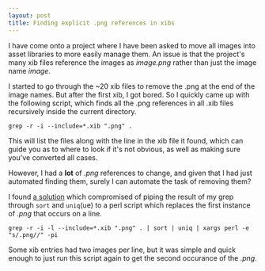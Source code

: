 ```yaml
---
layout: post
title: Finding explicit .png references in xibs
---
```


I have come onto a project where I have been asked to move all images into asset libraries to more easily manage them. An issue is that the project's many xib files reference the images as _image.png_ rather than just the image name _image_.

I started to go through the ~20 xib files to remove the .png at the end of the image names. But after the first xib, I got bored. So I quickly came up with the following script, which finds all the .png references in all .xib files recursively inside the current directory.

```grep -r -i --include=*.xib ".png" .```

This will list the files along with the line in the xib file it found, which can guide you as to where to look if it's not obvious, as well as making sure you've converted all cases.

However, I had a **lot** of _.png_ references to change, and given that I had just automated finding them, surely I can automate the task of removing them?

I found [a solution](http://www.praj.com.au/post/23691181208/grep-replace-text-string-in-files) which compromised of piping the result of my grep through `sort` and `uniq`(ue) to a perl script which replaces the first instance of _.png_ that occurs on a line.

```grep -r -i -l --include=*.xib ".png" . | sort | uniq | xargs perl -e "s/.png//" -pi```

Some xib entries had two images per line, but it was simple and quick enough to just run this script again to get the second occurance of the _.png_.

